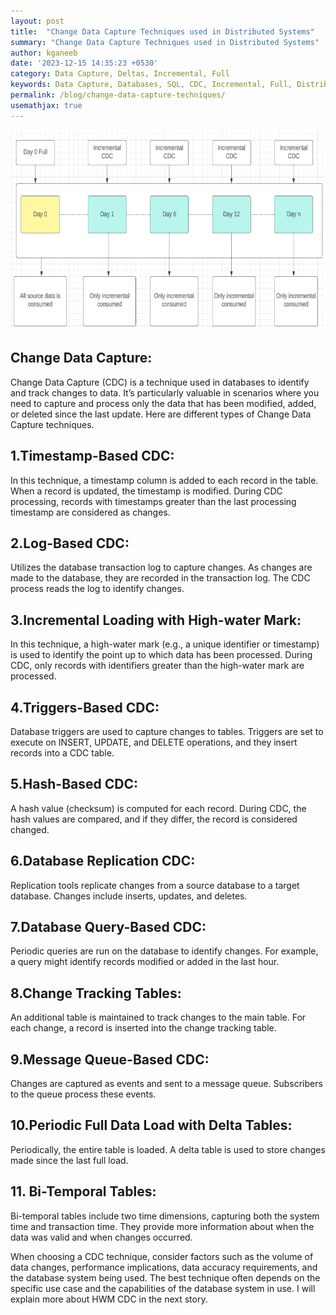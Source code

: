 ```yaml
---
layout: post
title:  "Change Data Capture Techniques used in Distributed Systems"
summary: "Change Data Capture Techniques used in Distributed Systems"
author: kganeeb
date: '2023-12-15 14:35:23 +0530'
category: Data Capture, Deltas, Incremental, Full
keywords: Data Capture, Databases, SQL, CDC, Incremental, Full, Distributed Systems, Import, Export
permalink: /blog/change-data-capture-techniques/
usemathjax: true
---
```


 <img src="/assets/img/posts/change-data-capture-techniques.png" class="img-fluid">
 
## Change Data Capture:

Change Data Capture (CDC) is a technique used in databases to identify and track changes to data. It’s particularly valuable in scenarios where you need to capture and process only the data that has been modified, added, or deleted since the last update. Here are different types of Change Data Capture techniques.
  

## 1.Timestamp-Based CDC:
In this technique, a timestamp column is added to each record in the table. When a record is updated, the timestamp is modified. During CDC processing, records with timestamps greater than the last processing timestamp are considered as changes.

## 2.Log-Based CDC:
Utilizes the database transaction log to capture changes. As changes are made to the database, they are recorded in the transaction log. The CDC process reads the log to identify changes.

## 3.Incremental Loading with High-water Mark:
In this technique, a high-water mark (e.g., a unique identifier or timestamp) is used to identify the point up to which data has been processed. During CDC, only records with identifiers greater than the high-water mark are processed.

## 4.Triggers-Based CDC:
Database triggers are used to capture changes to tables. Triggers are set to execute on INSERT, UPDATE, and DELETE operations, and they insert records into a CDC table.

## 5.Hash-Based CDC:
A hash value (checksum) is computed for each record. During CDC, the hash values are compared, and if they differ, the record is considered changed.

## 6.Database Replication CDC:
Replication tools replicate changes from a source database to a target database. Changes include inserts, updates, and deletes.

## 7.Database Query-Based CDC:
Periodic queries are run on the database to identify changes. For example, a query might identify records modified or added in the last hour.

## 8.Change Tracking Tables:
An additional table is maintained to track changes to the main table. For each change, a record is inserted into the change tracking table.

## 9.Message Queue-Based CDC:
Changes are captured as events and sent to a message queue. Subscribers to the queue process these events.

## 10.Periodic Full Data Load with Delta Tables:
Periodically, the entire table is loaded. A delta table is used to store changes made since the last full load.

## 11. Bi-Temporal Tables:
Bi-temporal tables include two time dimensions, capturing both the system time and transaction time. They provide more information about when the data was valid and when changes occurred.

When choosing a CDC technique, consider factors such as the volume of data changes, performance implications, data accuracy requirements, and the database system being used. The best technique often depends on the specific use case and the capabilities of the database system in use. I will explain more about HWM CDC in the next story.
